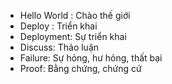 - Hello World : Chào thế giới
- Deploy : Triển khai
- Deployment: Sự triển khai
- Discuss: Thảo luận
- Failure: Sự hỏng, hư hỏng, thất bại
- Proof: Bằng chứng, chứng cứ
